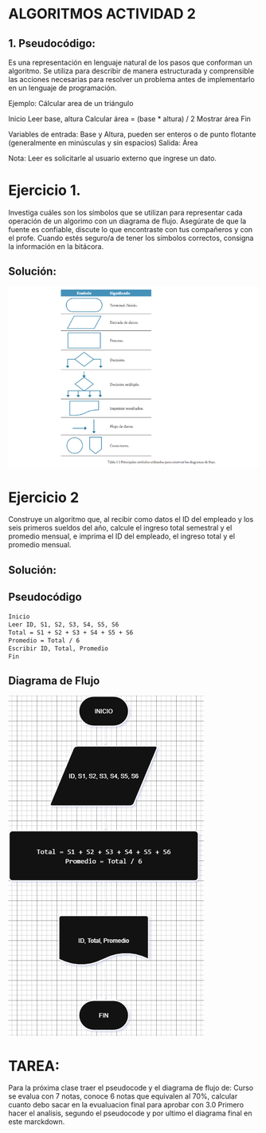 # ALGORITMOS ACTIVIDAD 2

## 1. Pseudocódigo: 
Es una representación en lenguaje natural de los pasos que conforman un algoritmo. Se utiliza para describir de manera estructurada y comprensible las acciones necesarias para resolver un problema antes de implementarlo en un lenguaje de programación.

Ejemplo: Cálcular area de un triángulo

Inicio
Leer base, altura
Calcular área = (base * altura) / 2
Mostrar área
Fin

Variables de entrada: Base y Altura, pueden ser enteros o de punto flotante (generalmente en minúsculas y sin espacios)
Salida: Área 

Nota: Leer es solicitarle al usuario externo que ingrese un dato.

# Ejercicio 1.
Investiga cuáles son los símbolos que se utilizan para representar cada operación de un algorimo con un diagrama de flujo. Asegúrate de que la fuente es confiable, discute lo que encontraste con tus compañeros y con el profe. Cuando estés seguro/a de tener los símbolos correctos, consigna la información en la bitácora.

## Solución:
![imagensolucion](Cap-Algoritmos.png)


# Ejercicio 2
Construye un algoritmo que, al recibir como datos el ID del empleado y los seis primeros sueldos del año, calcule el ingreso total semestral y el promedio mensual, e imprima el ID del empleado, el ingreso total y el promedio mensual.

## Solución:

## Pseudocódigo
``` 
Inicio
Leer ID, S1, S2, S3, S4, S5, S6
Total = S1 + S2 + S3 + S4 + S5 + S6
Promedio = Total / 6
Escribir ID, Total, Promedio
Fin
```
## Diagrama de Flujo
![imagendiagrama](Diagrama-Actividad2.png)

# TAREA:
Para la próxima clase traer el pseudocode y el diagrama de flujo de:
Curso se evalua con 7 notas, conoce 6 notas que equivalen al 70%, calcular cuanto debo sacar en la evualuacion final para aprobar con 3.0
Primero hacer el analisis, segundo el pseudocode y por ultimo el diagrama final en este marckdown.